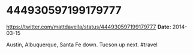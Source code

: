 # 444930597199179777
https://twitter.com/mattdavella/status/444930597199179777
**Date:** 2014-03-15

Austin, Albuquerque, Santa Fe down. Tucson up next. #travel
